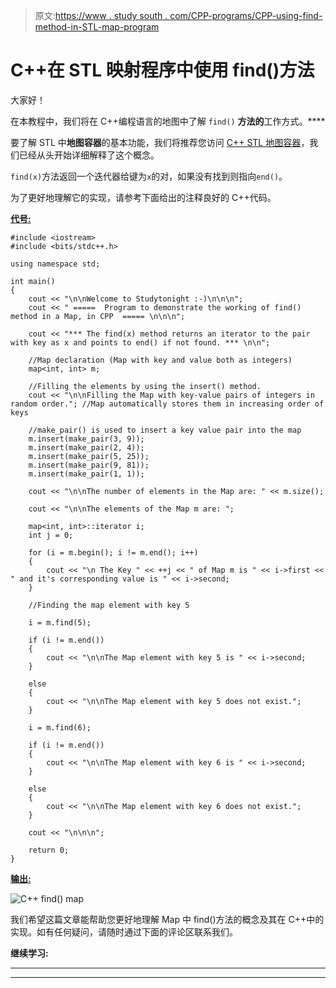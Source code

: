 > 原文:[https://www . study south . com/CPP-programs/CPP-using-find-method-in-STL-map-program](https://www.studytonight.com/cpp-programs/cpp-using-find-method-in-stl-map-program)

# C++在 STL 映射程序中使用 find()方法

大家好！

在本教程中，我们将在 C++编程语言的地图中了解 `find()` **方法的**工作方式。****

要了解 STL 中**地图容器**的基本功能，我们将推荐您访问 [C++ STL 地图容器](https://www.studytonight.com/cpp/stl/stl-container-map)，我们已经从头开始详细解释了这个概念。

`find(x)`方法返回一个迭代器给键为`x`的对，如果没有找到则指向`end()`。

为了更好地理解它的实现，请参考下面给出的注释良好的 C++代码。

<u>**代号:**</u>

```
#include <iostream>
#include <bits/stdc++.h>

using namespace std;

int main()
{
    cout << "\n\nWelcome to Studytonight :-)\n\n\n";
    cout << " =====  Program to demonstrate the working of find() method in a Map, in CPP  ===== \n\n\n";

    cout << "*** The find(x) method returns an iterator to the pair with key as x and points to end() if not found. *** \n\n";

    //Map declaration (Map with key and value both as integers)
    map<int, int> m;

    //Filling the elements by using the insert() method.
    cout << "\n\nFilling the Map with key-value pairs of integers in random order."; //Map automatically stores them in increasing order of keys

    //make_pair() is used to insert a key value pair into the map
    m.insert(make_pair(3, 9));
    m.insert(make_pair(2, 4));
    m.insert(make_pair(5, 25));
    m.insert(make_pair(9, 81));
    m.insert(make_pair(1, 1));

    cout << "\n\nThe number of elements in the Map are: " << m.size();

    cout << "\n\nThe elements of the Map m are: ";

    map<int, int>::iterator i;
    int j = 0;

    for (i = m.begin(); i != m.end(); i++)
    {
        cout << "\n The Key " << ++j << " of Map m is " << i->first << " and it's corresponding value is " << i->second;
    }

    //Finding the map element with key 5

    i = m.find(5);

    if (i != m.end())
    {
        cout << "\n\nThe Map element with key 5 is " << i->second;
    }

    else
    {
        cout << "\n\nThe Map element with key 5 does not exist.";
    }

    i = m.find(6);

    if (i != m.end())
    {
        cout << "\n\nThe Map element with key 6 is " << i->second;
    }

    else
    {
        cout << "\n\nThe Map element with key 6 does not exist.";
    }

    cout << "\n\n\n";

    return 0;
} 
```

<u>**输出:**</u>

![C++ find() map](../Images/733bf8768e782565e423daaaaf2c9dee.png)

我们希望这篇文章能帮助您更好地理解 Map 中 find()方法的概念及其在 C++中的实现。如有任何疑问，请随时通过下面的评论区联系我们。

**继续学习:**

* * *

* * *